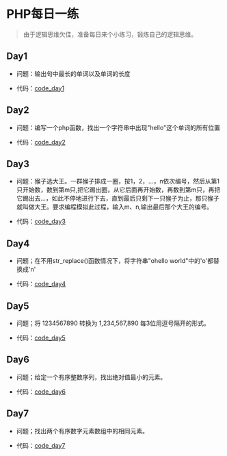 # PHP每日一练
>由于逻辑思维欠佳，准备每日来个小练习，锻炼自己的逻辑思维。

## Day1

- 问题：输出句中最长的单词以及单词的长度

- 代码：[code_day1](/code/day1.php)

## Day2
- 问题：编写一个php函数，找出一个字符串中出现"hello"这个单词的所有位置

- 代码：[code_day2](/code/day2.php)

## Day3

- 问题：猴子选大王。一群猴子排成一圈，按1，2，...，n依次编号，然后从第1只开始数，数到第m只,把它踢出圈，从它后面再开始数，再数到第m只，再把它踢出去...，如此不停地进行下去，直到最后只剩下一只猴子为止，那只猴子就叫做大王。要求编程模拟此过程，输入m、n,输出最后那个大王的编号。

- 代码：[code_day3](/code/day3.php)

## Day4

- 问题；在不用str_replace()函数情况下，将字符串"ohello world"中的'o'都替换成'n'

- 代码：[code_day4](/code/day4.php)

## Day5

- 问题；将 1234567890 转换为 1,234,567,890 每3位用逗号隔开的形式。

- 代码：[code_day5](/code/day5.php)

## Day6

- 问题；给定一个有序整数序列，找出绝对值最小的元素。

- 代码：[code_day6](/code/day6.php)

## Day7

- 问题；找出两个有序数字元素数组中的相同元素。

- 代码：[code_day7](/code/day7.php)